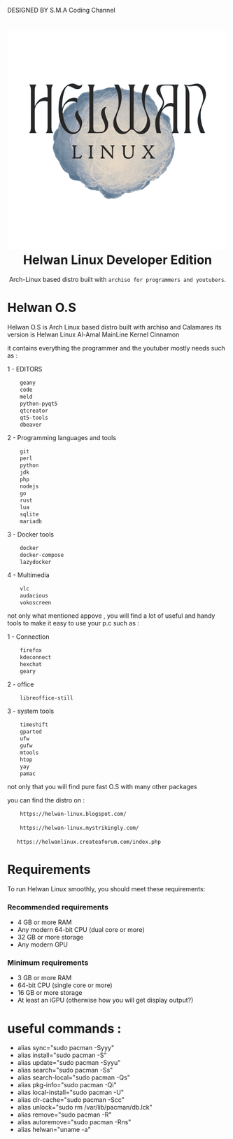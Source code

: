 DESIGNED BY S.M.A Coding Channel
<h1 align="center"><img src="https://github.com/helwan-linux/Helwan-Artwork/blob/main/icons/icon.png"></img><br>Helwan Linux Developer Edition</h1>
<p align="center">Arch-Linux based distro built with <code>archiso for programmers and youtubers</code>.</p>

Helwan O.S 
===========
Helwan O.S is Arch Linux based distro built with archiso and Calamares 
its version is Helwan Linux Al-Amal MainLine Kernel Cinnamon

it contains everything the programmer and the youtuber mostly needs such as :

1 - EDITORS

        geany
        code
        meld
        python-pyqt5
        qtcreator
        qt5-tools
        dbeaver

2 - Programming languages and tools

        git
        perl
        python
        jdk
        php
        nodejs
        go
        rust
        lua
        sqlite
        mariadb

3 - Docker tools

        docker
        docker-compose
        lazydocker

4 - Multimedia

        vlc
        audacious
        vokoscreen

not only what mentioned appove , you will find a lot of useful and handy tools to make it easy
to use your p.c such as :

1 - Connection

        firefox
        kdeconnect
        hexchat
        geary

2 - office

        libreoffice-still

3 - system tools

        timeshift
        gparted
        ufw
        gufw
        mtools
        htop
        yay
        pamac

not only that you will find pure fast O.S with many other packages 

you can find the distro on :

        https://helwan-linux.blogspot.com/

        https://helwan-linux.mystrikingly.com/

       https://helwanlinux.createaforum.com/index.php


# Requirements
To run Helwan Linux smoothly, you should meet these requirements:

### Recommended requirements
* 4 GB or more RAM
* Any modern 64-bit CPU (dual core or more)
* 32 GB or more storage
* Any modern GPU

### Minimum requirements
* 3 GB or more RAM
* 64-bit CPU (single core or more)
* 16 GB or more storage
* At least an iGPU (otherwise how you will get display output?)

useful commands :
==============

* alias sync="sudo pacman -Syyy"
* alias install="sudo pacman -S"
* alias update="sudo pacman -Syyu"
* alias search="sudo pacman -Ss"
* alias search-local="sudo pacman -Qs"
* alias pkg-info="sudo pacman -Qi"
* alias local-install="sudo pacman -U"
* alias clr-cache="sudo pacman -Scc"
* alias unlock="sudo rm /var/lib/pacman/db.lck"
* alias remove="sudo pacman -R"
* alias autoremove="sudo pacman -Rns"
* alias helwan="uname -a"
